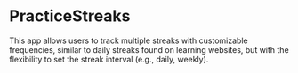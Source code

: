 # PracticeStreaks
This app allows users to track multiple streaks with customizable frequencies, similar to daily streaks found on learning websites, but with the flexibility to set the streak interval (e.g., daily, weekly).
